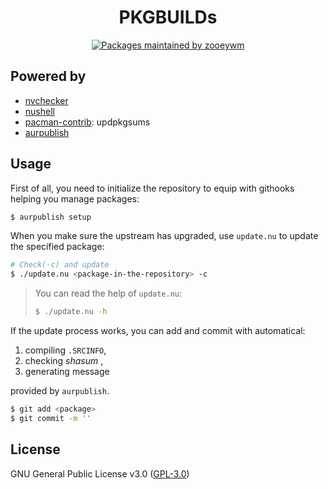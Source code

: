 <h1 align="center">PKGBUILDs</h1>
<p align="center">
    <a href="https://aur.archlinux.org/packages?SeB=M&K=zooeywm">
        <img src="https://img.shields.io/static/v1?style=flat-square&label=aur&message=zooeywm&color=blue&logo=archlinux" alt="Packages maintained by zooeywm" />
    </a>
</p>

## Powered by

- [nvchecker](https://github.com/lilydjwg/nvchecker)
- [nushell](https://github.com/nushell/nushell)
- [pacman-contrib](https://gitlab.archlinux.org/pacman/pacman-contrib): updpkgsums
- [aurpublish](https://github.com/eli-schwartz/aurpublish)



## Usage

First of all, you need to initialize the repository to equip with githooks helping you manage packages:

```bash
$ aurpublish setup
```

When you make sure the upstream has upgraded, use `update.nu` to update the specified package:

```bash
# Check(-c) and update
$ ./update.nu <package-in-the-repository> -c
```

> You can read the help of `update.nu`:
>
> ```bash
> $ ./update.nu -h
> ```

If the update process works, you can add and commit with automatical:
1. compiling `.SRCINFO`,
2. checking *shasum* ,
3. generating message

provided by `aurpublish`.

```bash
$ git add <package>
$ git commit -m ''
```



## License

GNU General Public License v3.0 ([GPL-3.0](https://www.gnu.org/licenses/gpl-3.0.txt))
